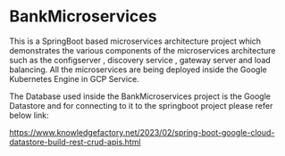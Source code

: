 # BankMicroservices
This is a SpringBoot based microservices architecture project which demonstrates the various components of the microservices architecture such as the configserver , discovery service , gateway server and load balancing. All the microservices are being deployed inside the Google Kubernetes Engine in GCP Service.

The Database used inside the BankMicroservices project is the Google Datastore and for connecting to it to the springboot project please refer below link:

https://www.knowledgefactory.net/2023/02/spring-boot-google-cloud-datastore-build-rest-crud-apis.html
